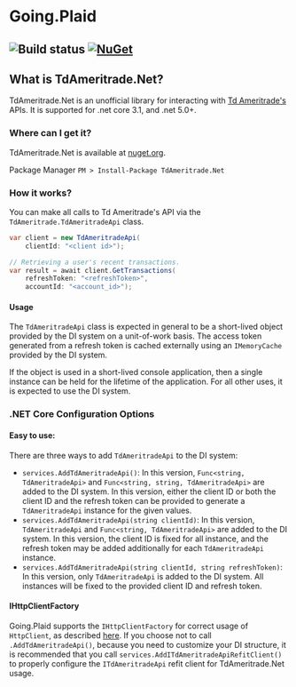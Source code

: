 # Going.Plaid
![Build status](https://github.com/viceroypenguin/TdAmeritrade.Net/actions/workflows/build.yml/badge.svg)
[![NuGet](https://img.shields.io/nuget/v/TdAmeritrade.Net.svg?style=plastic)](https://www.nuget.org/packages/TdAmeritrade.Net/)
---

## What is TdAmeritrade.Net?
TdAmeritrade.Net is an unofficial library for interacting with 
[Td Ameritrade's](https://developer.tdameritrade.com/) APIs. 
It is supported for .net core 3.1, and .net 5.0+.

### Where can I get it?
TdAmeritrade.Net is available at [nuget.org](https://www.nuget.org/packages/TdAmeritrade.Net).

Package Manager `PM > Install-Package TdAmeritrade.Net`

### How it works?
You can make all calls to Td Ameritrade's API via the `TdAmeritrade.TdAmeritradeApi` class.

```c#
var client = new TdAmeritradeApi(
	clientId: "<client id>");

// Retrieving a user's recent transactions.
var result = await client.GetTransactions(
	refreshToken: "<refreshToken>",
	accountId: "<account_id>");
```

#### Usage
The `TdAmeritradeApi` class is expected in general to be a short-lived 
object provided by the DI system on a unit-of-work basis. The access token 
generated from a refresh token is cached externally using an `IMemoryCache` 
provided by the DI system. 

If the object is used in a short-lived console application, then a single
instance can be held for the lifetime of the application. For all other uses,
it is expected to use the DI system.

### .NET Core Configuration Options

#### Easy to use:
There are three ways to add `TdAmeritradeApi` to the DI system:
* `services.AddTdAmeritradeApi()`: In this version, `Func<string, TdAmeritradeApi>`
and `Func<string, string, TdAmeritradeApi>` are added to the DI system. In this
version, either the client ID or both the client ID and the refresh token can be
provided to generate a `TdAmeritradeApi` instance for the given values. 
* `services.AddTdAmeritradeApi(string clientId)`: In this version, `TdAmeritradeApi`
and `Func<string, TdAmeritradeApi>` are added to the DI system. In this version,
the client ID is fixed for all instance, and the refresh token may be added
additionally for each `TdAmeritradeApi` instance.
* `services.AddTdAmeritradeApi(string clientId, string refreshToken)`: In this 
version, only `TdAmeritradeApi` is added to the DI system. All instances will be
fixed to the provided client ID and refresh token.

#### IHttpClientFactory

Going.Plaid supports the `IHttpClientFactory` for correct usage of `HttpClient`, as described [here](https://docs.microsoft.com/en-us/dotnet/architecture/microservices/implement-resilient-applications/use-httpclientfactory-to-implement-resilient-http-requests).
If you choose not to call `.AddTdAmeritradeApi()`, because you need to customize your DI structure, it is recommended that you call
`services.AddITdAmeritradeApiRefitClient()` to properly configure the `ITdAmeritradeApi` refit client for TdAmeritrade.Net usage.
